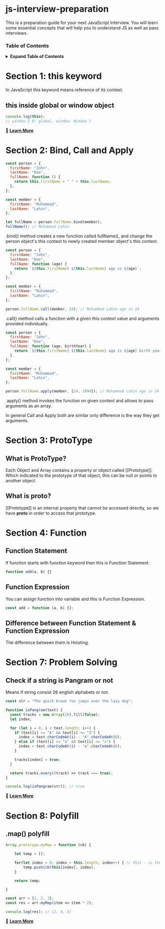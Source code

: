 # js-interview-preparation

This is a preparation guide for your next JavaScript Interview. You will learn some essential concepts that will help you to understand JS as well as pass interviews.

### Table of Contents

<details>

<summary><b>Expand Table of Contents</b></summary>

- [Section 1: this keyword](#section-1-this-keyword)
- [Section 2: Bind, Call and Apply](#section-2-bind-call-and-apply)
- [Section 3: ProtoType](#section-3-prototype)
- [Section 4: Function](#section-4-function)
- [Section 5: Hoisting]
- [Section 6: Closure]
- [Section 7: Problem Solving](#section-7-problem-solving)
- [Section 8: Polyfill](#section-8-polyfill)

</details>

# Section 1: this keyword

In JavaScript this keyword means reference of its context.

## this inside global or window object

```js
console.log(this);
// window { 0: global, window: Window }
```

🔗 [**Learn More**](./sections/this/README.md)

# Section 2: Bind, Call and Apply

```js
const person = {
  firstName: "John",
  lastName: "Doe",
  fullName: function () {
    return this.firstName + " " + this.lastName;
  },
};

const member = {
  firstName: "Muhammad",
  lastName: "Lahin",
};

let fullName = person.fullName.bind(member);
fullName(); // Muhammad Lahin
```

.bind() method creates a new function called fullName(), and change the person object's this context to newly created member object's this context.

```js
const person = {
  firstName: "John",
  lastName: "Doe",
  fullName: function (age) {
    return `${this.firstName} ${this.lastName} age is ${age}`;
  },
};

const member = {
  firstName: "Muhammad",
  lastName: "Lahin",
};

person.fullName.call(member, 24); // Muhammad Lahin age is 24
```

.call() method calls a function with a given this context value and arguments provided individually.

```js
const person = {
  firstName: "John",
  lastName: "Doe",
  fullName: function (age, birthYear) {
    return `${this.firstName} ${this.lastName} age is ${age} birth year is ${birthYear}`;
  },
};

const member = {
  firstName: "Muhammad",
  lastName: "Lahin",
};

person.fullName.apply(member, [24, 1994]); // Muhammad Lahin age is 24 birth year is 1994
```

.apply() method invokes the function on given context and allows to pass arguments as an array.

In general Call and Apply both are similar only difference is the way they get arguments.

# Section 3: ProtoType

## What is ProtoType?

Each Object and Array contains a property or object called [[Prototype]]. Which indicated to the prototype of that object, this can be null or points to another object.

## What is **proto**?

[[Prototype]] is an internal property that cannot be accessed directly, so we have **proto** in order to access that prototype.

# Section 4: Function

## Function Statement

If function starts with function keyword then this is Function Statement.

```js
function add(a, b) {}
```

## Function Expression

You can assign function into variable and this is Function Expression.

```js
const add = function (a, b) {};
```

## Difference between Function Statement & Function Expression

The difference between them is Hoisting.

# Section 7: Problem Solving

## Check if a string is Pangram or not

Means if string consist 26 english alphabets or not.

```js
const str = "The quick brown fox jumps over the lazy dog";

function isPangram(text) {
  const tracks = new Array(26).fill(false);
  let index;

  for (let i = 0; i < text.length; i++) {
    if (text[i] >= "A" && text[i] <= "Z") {
      index = text.charCodeAt(i) - "A".charCodeAt(0);
    } else if (text[i] >= "a" && text[i] <= "z") {
      index = text.charCodeAt(i) - "a".charCodeAt(0);
    }

    tracks[index] = true;
  }

  return tracks.every((track) => track === true);
}

console.log(isPangram(str)); // true
```

🔗 [**Learn More**](./sections/problem-solving/README.md)

# Section 8: Polyfill

## .map() polyfill

```js
Array.prototype.myMap = function (cb) {

    let temp = [];

    for(let index = 0; index < this.length; index++) { // this - is the actual object that is currently attached with myMap parent
        temp.push(cb(this[index], index);
    }

    return temp;

}

const arr = [1, 2, 3];
const res = arr.myMap(item => item * 2);

console.log(res); // [2, 4, 6]
```

🔗 [**Learn More**](./sections/polyfill/README.md)
